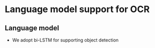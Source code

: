 # Language model support for OCR

## Language model
- We adopt bi-LSTM for supporting object detection
